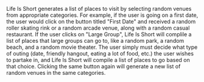Life Is Short generates a list of places to visit by selecting random venues from appropriate categories. For example, if the user is going on a first date, the user would click on the button titled "First Date" and received a random roller skating rink or a random arcade venue, along with a random casual restaurant. If the user clicks on "Large Group", Life Is Short will complile a list of places that large groups can go to, like a random park, a random beach, and a random movie theater. The user simply must decide what type of outing (date, friendly hangout, eating a lot of food, etc.) the user wishes to partake in, and Life Is Short will compile a list of places to go based on that choice. Clicking the same button again will generate a new list of random venues in the same categories.
